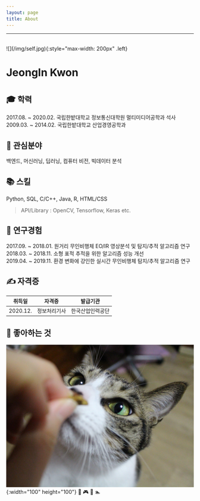 ```yaml
---
layout: page
title: About
---
```

***
<br>
![](/img/self.jpg){:style="max-width: 200px" .left}

<h1>JeongIn Kwon<h1>

## &#127891; 학력

2017.08. ~ 2020.02. 국립한밭대학교 정보통신대학원 멀티미디어공학과 석사<br>2009.03. ~ 2014.02. 국립한밭대학교 산업경영공학과

## &#128270; 관심분야

백엔드, 머신러닝, 딥러닝, 컴퓨터 비전, 빅데이터 분석


## &#128218; 스킬

Python, SQL, C/C++, Java, R, HTML/CSS

> API/Library : OpenCV, Tensorflow, Keras  etc.


## &#128221; 연구경험

2017.09. ~ 2018.01. 원거리 무인비행체 EO/IR 영상분석 및 탐지/추적 알고리즘 연구<br>2018.03. ~ 2018.11. 소형 표적 추적을 위한 알고리즘 성능 개선<br>2019.04. ~ 2019.11. 환경 변화에 강인한 실시간 무인비행체 탐지/추적 알고리즘 연구<br>

## &#9997; 자격증

|  취득일  |     자격증     |     발급기관     |
|:-------:|:-------------:|:---------------:|
| 2020.12.|   정보처리기사  |  한국산업인력공단 |

## &#128150; 좋아하는 것
![Rin](/img/mylove.JPG){:width="100" height="100"}
&#127844; &#127918; &#127929; &#127946;